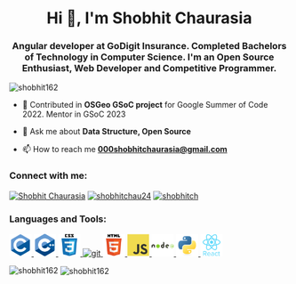 <!---
- 👋 Hi, I’m Shobhit Chaurasia
- 👀 I’m interested in Open Source Contributions, Web Development and Competitive Programming
- 🌱 I’m currently learning Data Structures and Algorithms, Web development using MERN stack
- 💞️ I’m looking to collaborate on any project in which I can learn new skills
- 📫 How to reach me ...
- Mail me at - 000shobhitchaurasia@gmail.com
- Connect with me on LinkedIn - https://in.linkedin.com/in/shobhit-chaurasia-8842531b6


shobhit162/shobhit162 is a ✨ special ✨ repository because its `README.md` (this file) appears on your GitHub profile.
You can click the Preview link to take a look at your changes.
--->


<h1 align="center">Hi 👋, I'm Shobhit Chaurasia</h1>
<h3 align="center">Angular developer at GoDigit Insurance. Completed Bachelors of Technology in Computer Science. I'm an Open Source Enthusiast, Web Developer and Competitive Programmer.</h3>

<p align="left"> <img src="https://komarev.com/ghpvc/?username=shobhit162&label=Profile%20views&color=0e75b6&style=flat" alt="shobhit162" /> </p>

- 🌱 Contributed in  **OSGeo GSoC project** for Google Summer of Code 2022. Mentor in GSoC 2023

- 💬 Ask me about **Data Structure, Open Source**

- 📫 How to reach me **000shobhitchaurasia@gmail.com**

<h3 align="left">Connect with me:</h3>
<p align="left">
<a href="https://in.linkedin.com/in/shobhit-chaurasia-8842531b6" target="blank"><img align="center" src="https://raw.githubusercontent.com/rahuldkjain/github-profile-readme-generator/master/src/images/icons/Social/linked-in-alt.svg" alt="Shobhit Chaurasia" height="30" width="40" /></a>
<a href="https://www.codechef.com/users/shobhitchau24" target="blank"><img align="center" src="https://cdn.jsdelivr.net/npm/simple-icons@3.1.0/icons/codechef.svg" alt="shobhitchau24" height="30" width="40" /></a>
<a href="https://www.leetcode.com/shobhitch" target="blank"><img align="center" src="https://raw.githubusercontent.com/rahuldkjain/github-profile-readme-generator/master/src/images/icons/Social/leet-code.svg" alt="shobhitch" height="30" width="40" /></a>
</p>

<h3 align="left">Languages and Tools:</h3>
<p align="left"> <a href="https://www.cprogramming.com/" target="_blank" rel="noreferrer"> <img src="https://raw.githubusercontent.com/devicons/devicon/master/icons/c/c-original.svg" alt="c" width="40" height="40"/> </a> <a href="https://www.w3schools.com/cpp/" target="_blank" rel="noreferrer"> <img src="https://raw.githubusercontent.com/devicons/devicon/master/icons/cplusplus/cplusplus-original.svg" alt="cplusplus" width="40" height="40"/> </a> <a href="https://www.w3schools.com/css/" target="_blank" rel="noreferrer"> <img src="https://raw.githubusercontent.com/devicons/devicon/master/icons/css3/css3-original-wordmark.svg" alt="css3" width="40" height="40"/> </a> <a href="https://git-scm.com/" target="_blank" rel="noreferrer"> <img src="https://www.vectorlogo.zone/logos/git-scm/git-scm-icon.svg" alt="git" width="40" height="40"/> </a> <a href="https://www.w3.org/html/" target="_blank" rel="noreferrer"> <img src="https://raw.githubusercontent.com/devicons/devicon/master/icons/html5/html5-original-wordmark.svg" alt="html5" width="40" height="40"/> </a> <a href="https://developer.mozilla.org/en-US/docs/Web/JavaScript" target="_blank" rel="noreferrer"> <img src="https://raw.githubusercontent.com/devicons/devicon/master/icons/javascript/javascript-original.svg" alt="javascript" width="40" height="40"/> </a> <a href="https://nodejs.org" target="_blank" rel="noreferrer"> <img src="https://raw.githubusercontent.com/devicons/devicon/master/icons/nodejs/nodejs-original-wordmark.svg" alt="nodejs" width="40" height="40"/> </a> <a href="https://www.python.org" target="_blank" rel="noreferrer"> <img src="https://raw.githubusercontent.com/devicons/devicon/master/icons/python/python-original.svg" alt="python" width="40" height="40"/> </a> <a href="https://reactjs.org/" target="_blank" rel="noreferrer"> <img src="https://raw.githubusercontent.com/devicons/devicon/master/icons/react/react-original-wordmark.svg" alt="react" width="40" height="40"/> </a> </p>

<p><img align="left" src="https://github-readme-stats.vercel.app/api/top-langs?username=shobhit162&show_icons=true&locale=en&layout=compact" alt="shobhit162" /></p>

<p>&nbsp;<img align="center" src="https://github-readme-stats.vercel.app/api?username=shobhit162&show_icons=true&locale=en" alt="shobhit162" /></p>
